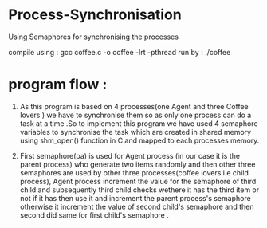 # Process-Synchronisation
Using Semaphores for synchronising the processes

 compile using : gcc coffee.c -o  coffee -lrt -pthread
 run by : ./coffee

# program flow : 

1. As this program is based on 4 processes(one Agent and three Coffee lovers ) we have to synchronise them so as only one process can do a task at a time .So to implement this program we have used 4 semaphore variables to synchronise the task which are created in shared memory using shm_open() function in C and mapped to each processes memory. 

2. First semaphore(pa) is used for Agent process (in our case it is the parent process) who generate two items randomly  and then other three semaphores are used by other three processes(coffee lovers i.e child process), Agent process increment the value for the semaphore of third child and subsequently third child checks wethere it has the third item or not if it has then use it and increment the parent process's semaphore otherwise it increment the value of second child's semaphore and then second did same for first child's semaphore . 
